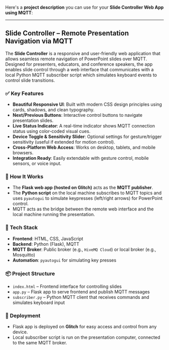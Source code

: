 Here's a **project description** you can use for your **Slide Controller Web App using MQTT**:

---

## **Slide Controller – Remote Presentation Navigation via MQTT**

The **Slide Controller** is a responsive and user-friendly web application that allows seamless remote navigation of PowerPoint slides over MQTT. Designed for presenters, educators, and conference speakers, the app enables slide control through a web interface that communicates with a local Python MQTT subscriber script which simulates keyboard events to control slide transitions.

### ✅ **Key Features**

* **Beautiful Responsive UI**: Built with modern CSS design principles using cards, shadows, and clean typography.
* **Next/Previous Buttons**: Interactive control buttons to navigate presentation slides.
* **Live Status Indicator**: A real-time indicator shows MQTT connection status using color-coded visual cues.
* **Device Toggle & Sensitivity Slider**: Optional settings for gesture/trigger sensitivity (useful if extended for motion control).
* **Cross-Platform Web Access**: Works on desktop, tablets, and mobile browsers.
* **Integration Ready**: Easily extendable with gesture control, mobile sensors, or voice input.

### 🔧 **How It Works**

* The **Flask web app (hosted on Glitch)** acts as the **MQTT publisher**.
* The **Python script** on the local machine subscribes to MQTT topics and uses `pyautogui` to simulate keypresses (left/right arrows) for PowerPoint control.
* MQTT acts as the bridge between the remote web interface and the local machine running the presentation.

### 🧪 **Tech Stack**

* **Frontend**: HTML, CSS, JavaScript
* **Backend**: Python (Flask), MQTT
* **MQTT Broker**: Public broker (e.g., `HiveMQ Cloud`) or local broker (e.g., Mosquitto)
* **Automation**: `pyautogui` for simulating key presses

### 📦 **Project Structure**

* `index.html` – Frontend interface for controlling slides
* `app.py` – Flask app to serve frontend and publish MQTT messages
* `subscriber.py` – Python MQTT client that receives commands and simulates keyboard input

### 🚀 **Deployment**

* Flask app is deployed on **Glitch** for easy access and control from any device.
* Local subscriber script is run on the presentation computer, connected to the same MQTT broker.


